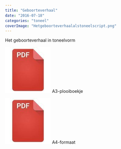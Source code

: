 ```yaml
---
title: "Geboorteverhaal"
date: "2016-07-18"
categories: "toneel"
coverImage: "Hetgeboorteverhaalalstoneelscript.png"
---
```


Het geboorteverhaal in toneelvorm

<!--more-->

[![pdf](images/2bdd26a893f94f1d69b5a89ee751a599-150x150.jpg)](https://storage.googleapis.com/geloven-leren/toneel/het%20geboorteverhaal%20in%20toneelvorm%20als%20boekje.pdf) A3-plooiboekje

[![pdf](images/2bdd26a893f94f1d69b5a89ee751a599-150x150.jpg)](https://storage.googleapis.com/geloven-leren/toneel/Hetgeboorteverhaalalstoneelscript.pdf) A4-formaat
